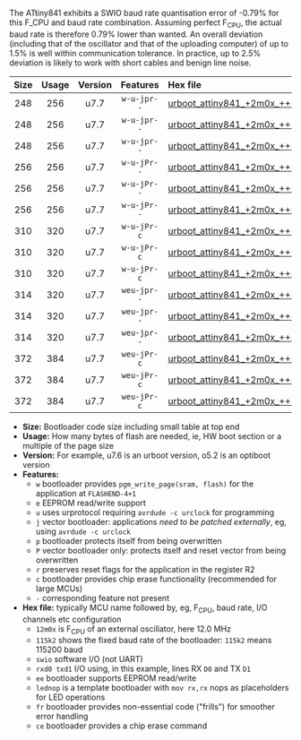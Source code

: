 The ATtiny841 exhibits a SWIO baud rate quantisation error of -0.79% for this F_CPU and baud rate combination. Assuming perfect F<sub>CPU</sub>, the actual baud rate is therefore 0.79% lower than wanted. An overall deviation (including that of the oscillator and that of the uploading computer) of up to 1.5% is well within communication tolerance. In practice, up to 2.5% deviation is likely to work with short cables and benign line noise.

|Size|Usage|Version|Features|Hex file|
|:-:|:-:|:-:|:-:|:--|
|248|256|u7.7|`w-u-jpr--`|[urboot_attiny841_+2m0x_++57k6_swio_rxa2_txa1_lednop.hex](https://raw.githubusercontent.com/stefanrueger/urboot.hex/main/mcus/attiny841/external_oscillator/fcpu_+2m0x/br_++57k6/urboot_attiny841_+2m0x_++57k6_swio_rxa2_txa1_lednop.hex)|
|248|256|u7.7|`w-u-jpr--`|[urboot_attiny841_+2m0x_++57k6_swio_rxa4_txa5_lednop.hex](https://raw.githubusercontent.com/stefanrueger/urboot.hex/main/mcus/attiny841/external_oscillator/fcpu_+2m0x/br_++57k6/urboot_attiny841_+2m0x_++57k6_swio_rxa4_txa5_lednop.hex)|
|248|256|u7.7|`w-u-jpr--`|[urboot_attiny841_+2m0x_++57k6_swio_rxb2_txa7_lednop.hex](https://raw.githubusercontent.com/stefanrueger/urboot.hex/main/mcus/attiny841/external_oscillator/fcpu_+2m0x/br_++57k6/urboot_attiny841_+2m0x_++57k6_swio_rxb2_txa7_lednop.hex)|
|256|256|u7.7|`w-u-jPr--`|[urboot_attiny841_+2m0x_++57k6_swio_rxa2_txa1.hex](https://raw.githubusercontent.com/stefanrueger/urboot.hex/main/mcus/attiny841/external_oscillator/fcpu_+2m0x/br_++57k6/urboot_attiny841_+2m0x_++57k6_swio_rxa2_txa1.hex)|
|256|256|u7.7|`w-u-jPr--`|[urboot_attiny841_+2m0x_++57k6_swio_rxa4_txa5.hex](https://raw.githubusercontent.com/stefanrueger/urboot.hex/main/mcus/attiny841/external_oscillator/fcpu_+2m0x/br_++57k6/urboot_attiny841_+2m0x_++57k6_swio_rxa4_txa5.hex)|
|256|256|u7.7|`w-u-jPr--`|[urboot_attiny841_+2m0x_++57k6_swio_rxb2_txa7.hex](https://raw.githubusercontent.com/stefanrueger/urboot.hex/main/mcus/attiny841/external_oscillator/fcpu_+2m0x/br_++57k6/urboot_attiny841_+2m0x_++57k6_swio_rxb2_txa7.hex)|
|310|320|u7.7|`w-u-jPr-c`|[urboot_attiny841_+2m0x_++57k6_swio_rxa2_txa1_lednop_fr_ce.hex](https://raw.githubusercontent.com/stefanrueger/urboot.hex/main/mcus/attiny841/external_oscillator/fcpu_+2m0x/br_++57k6/urboot_attiny841_+2m0x_++57k6_swio_rxa2_txa1_lednop_fr_ce.hex)|
|310|320|u7.7|`w-u-jPr-c`|[urboot_attiny841_+2m0x_++57k6_swio_rxa4_txa5_lednop_fr_ce.hex](https://raw.githubusercontent.com/stefanrueger/urboot.hex/main/mcus/attiny841/external_oscillator/fcpu_+2m0x/br_++57k6/urboot_attiny841_+2m0x_++57k6_swio_rxa4_txa5_lednop_fr_ce.hex)|
|310|320|u7.7|`w-u-jPr-c`|[urboot_attiny841_+2m0x_++57k6_swio_rxb2_txa7_lednop_fr_ce.hex](https://raw.githubusercontent.com/stefanrueger/urboot.hex/main/mcus/attiny841/external_oscillator/fcpu_+2m0x/br_++57k6/urboot_attiny841_+2m0x_++57k6_swio_rxb2_txa7_lednop_fr_ce.hex)|
|314|320|u7.7|`weu-jpr--`|[urboot_attiny841_+2m0x_++57k6_swio_rxa2_txa1_ee_lednop.hex](https://raw.githubusercontent.com/stefanrueger/urboot.hex/main/mcus/attiny841/external_oscillator/fcpu_+2m0x/br_++57k6/urboot_attiny841_+2m0x_++57k6_swio_rxa2_txa1_ee_lednop.hex)|
|314|320|u7.7|`weu-jpr--`|[urboot_attiny841_+2m0x_++57k6_swio_rxa4_txa5_ee_lednop.hex](https://raw.githubusercontent.com/stefanrueger/urboot.hex/main/mcus/attiny841/external_oscillator/fcpu_+2m0x/br_++57k6/urboot_attiny841_+2m0x_++57k6_swio_rxa4_txa5_ee_lednop.hex)|
|314|320|u7.7|`weu-jpr--`|[urboot_attiny841_+2m0x_++57k6_swio_rxb2_txa7_ee_lednop.hex](https://raw.githubusercontent.com/stefanrueger/urboot.hex/main/mcus/attiny841/external_oscillator/fcpu_+2m0x/br_++57k6/urboot_attiny841_+2m0x_++57k6_swio_rxb2_txa7_ee_lednop.hex)|
|372|384|u7.7|`weu-jPr-c`|[urboot_attiny841_+2m0x_++57k6_swio_rxa2_txa1_ee_lednop_fr_ce.hex](https://raw.githubusercontent.com/stefanrueger/urboot.hex/main/mcus/attiny841/external_oscillator/fcpu_+2m0x/br_++57k6/urboot_attiny841_+2m0x_++57k6_swio_rxa2_txa1_ee_lednop_fr_ce.hex)|
|372|384|u7.7|`weu-jPr-c`|[urboot_attiny841_+2m0x_++57k6_swio_rxa4_txa5_ee_lednop_fr_ce.hex](https://raw.githubusercontent.com/stefanrueger/urboot.hex/main/mcus/attiny841/external_oscillator/fcpu_+2m0x/br_++57k6/urboot_attiny841_+2m0x_++57k6_swio_rxa4_txa5_ee_lednop_fr_ce.hex)|
|372|384|u7.7|`weu-jPr-c`|[urboot_attiny841_+2m0x_++57k6_swio_rxb2_txa7_ee_lednop_fr_ce.hex](https://raw.githubusercontent.com/stefanrueger/urboot.hex/main/mcus/attiny841/external_oscillator/fcpu_+2m0x/br_++57k6/urboot_attiny841_+2m0x_++57k6_swio_rxb2_txa7_ee_lednop_fr_ce.hex)|

- **Size:** Bootloader code size including small table at top end
- **Usage:** How many bytes of flash are needed, ie, HW boot section or a multiple of the page size
- **Version:** For example, u7.6 is an urboot version, o5.2 is an optiboot version
- **Features:**
  + `w` bootloader provides `pgm_write_page(sram, flash)` for the application at `FLASHEND-4+1`
  + `e` EEPROM read/write support
  + `u` uses urprotocol requiring `avrdude -c urclock` for programming
  + `j` vector bootloader: applications *need to be patched externally*, eg, using `avrdude -c urclock`
  + `p` bootloader protects itself from being overwritten
  + `P` vector bootloader only: protects itself and reset vector from being overwritten
  + `r` preserves reset flags for the application in the register R2
  + `c` bootloader provides chip erase functionality (recommended for large MCUs)
  + `-` corresponding feature not present
- **Hex file:** typically MCU name followed by, eg, F<sub>CPU</sub>, baud rate, I/O channels etc configuration
  + `12m0x` is F<sub>CPU</sub> of an external oscillator, here 12.0 MHz
  + `115k2` shows the fixed baud rate of the bootloader: `115k2` means 115200 baud
  + `swio` software I/O (not UART)
  + `rxd0 txd1` I/O using, in this example, lines RX `D0` and TX `D1`
  + `ee` bootloader supports EEPROM read/write
  + `lednop` is a template bootloader with `mov rx,rx` nops as placeholders for LED operations
  + `fr` bootloader provides non-essential code ("frills") for smoother error handling
  + `ce` bootloader provides a chip erase command
